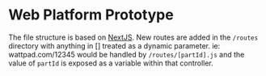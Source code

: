 # Web Platform Prototype

The file structure is based on [NextJS](http://nextjs.org/). New routes are added in the `/routes` directory with anything in [] treated as a dynamic parameter. ie: wattpad.com/12345 would be handled by `/routes/[partId].js` and the value of `partId` is exposed as a variable within that controller.

